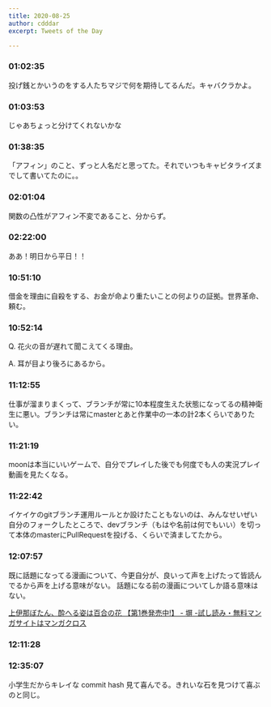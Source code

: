 ```yaml
---
title: 2020-08-25
author: cdddar
excerpt: Tweets of the Day

---
```


### 01:02:35

投げ銭とかいうのをする人たちマジで何を期待してるんだ。キャバクラかよ。

### 01:03:53

<blockquote class="twitter-tweet"><p lang="ja" dir="ltr"></p><a href="https://twitter.com/tanakh/status/1297898553725992960?ref_src=twsrc%5Etfw"></a></blockquote><script async src="https://platform.twitter.com/widgets.js" charset="utf-8"></script>

じゃあちょっと分けてくれないかな

### 01:38:35

「アフィン」のこと、ずっと人名だと思ってた。それでいつもキャピタライズまでして書いてたのに。。

### 02:01:04

関数の凸性がアフィン不変であること、分からず。

### 02:22:00

ああ！明日から平日！！

### 10:51:10

借金を理由に自殺をする、お金が命より重たいことの何よりの証拠。世界革命、頼む。

### 10:52:14

Q. 花火の音が遅れて聞こえてくる理由。

A. 耳が目より後ろにあるから。

### 11:12:55

仕事が溜まりまくって、ブランチが常に10本程度生えた状態になってるの精神衛生に悪い。ブランチは常にmasterとあと作業中の一本の計2本くらいでありたい。

### 11:21:19

moonは本当にいいゲームで、自分でプレイした後でも何度でも人の実況プレイ動画を見たくなる。
<script type="application/javascript" src="https://embed.nicovideo.jp/watch/sm26633876/script?w=640&h=360"></script>

### 11:22:42

イケイケのgitブランチ運用ルールとか設けたこともないのは、みんなせいぜい自分のフォークしたところで、devブランチ（もはや名前は何でもいい）を切って本体のmasterにPullRequestを投げる、くらいで済ましてたから。

### 12:07:57

既に話題になってる漫画について、今更自分が、良いって声を上げたって皆読んでるから声を上げる意味がない。
話題になる前の漫画についてしか語る意味はない。

[上伊那ぼたん、酔へる姿は百合の花 【第1巻発売中!】 - 塀 -試し読み・無料マンガサイトはマンガクロス](https://mangacross.jp/comics/kamiinabotan/18)

### 12:11:28

<blockquote class="twitter-tweet"><p lang="ja" dir="ltr"></p><a href="https://twitter.com/poppuqn/status/1297857691662991361?ref_src=twsrc%5Etfw"></a></blockquote><script async src="https://platform.twitter.com/widgets.js" charset="utf-8"></script>

### 12:35:07

小学生だからキレイな commit hash 見て喜んでる。きれいな石を見つけて喜ぶのと同じ。
